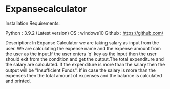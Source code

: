 # Expansecalculator



Installation Requirements:

Python : 3.9.2 (Latest version)
OS     : windows10
Github : https://github.com/


Description: In Expanse Calculator we are taking salary as input from the user. We are calculating the expense name and the expense amount from the user as the input.If the user enters 'q' key as the input then the user should exit from the condition and get the output.The total expenditure and the salary are calculated. If the expenditure is more than the salary then the output will be "Insufficient Funds". If in case the salary is more than the expenses then the total amount of expenses and the balance is calculated and printed.



